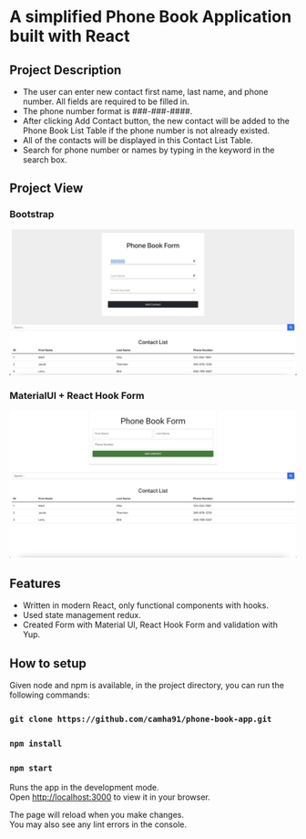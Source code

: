 # A simplified Phone Book Application built with React

## Project Description

- The user can enter new contact first name, last name, and phone number. All fields are required to be filled in.
- The phone number format is ###-###-####.
- After clicking Add Contact button, the new contact will be added to the Phone Book List Table if the phone number is not already existed.
- All of the contacts will be displayed in this Contact List Table.
- Search for phone number or names by typing in the keyword in the search box.

## Project View

### Bootstrap

![project photo](phoneBook.png)

### MaterialUI + React Hook Form

![project photo](phoneBookMui.png)

## Features

- Written in modern React, only functional components with hooks.
- Used state management redux.
- Created Form with Material UI, React Hook Form and validation with Yup.

## How to setup

Given node and npm is available, in the project directory, you can run the following commands:

### `git clone https://github.com/camha91/phone-book-app.git`

### `npm install`

### `npm start`

Runs the app in the development mode.\
Open [http://localhost:3000](http://localhost:3000) to view it in your browser.

The page will reload when you make changes.\
You may also see any lint errors in the console.
